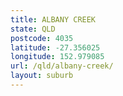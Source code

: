 ```yaml
---
title: ALBANY CREEK
state: QLD
postcode: 4035
latitude: -27.356025
longitude: 152.979085
url: /qld/albany-creek/
layout: suburb
---
```

